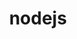 ---
title: "nodejs"
description: "nodejs"
slug: "nodejs"
image: 
style:
    background: "#142520"
    color: "#fff"
---